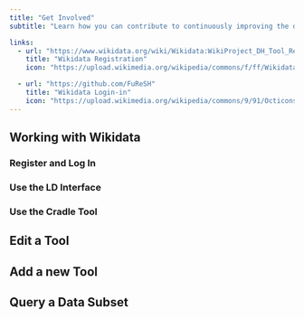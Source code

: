 ```yaml
---
title: "Get Involved"
subtitle: "Learn how you can contribute to continuously improving the data quality of DH tools in Wikidata."

links:
  - url: "https://www.wikidata.org/wiki/Wikidata:WikiProject_DH_Tool_Registry"
    title: "Wikidata Registration"
    icon: "https://upload.wikimedia.org/wikipedia/commons/f/ff/Wikidata-logo.svg"

  - url: "https://github.com/FuReSH"
    title: "Wikidata Login-in"
    icon: "https://upload.wikimedia.org/wikipedia/commons/9/91/Octicons-mark-github.svg"
---
```


## Working with Wikidata
### Register and Log In
### Use the LD Interface

### Use the Cradle Tool

## Edit a Tool

## Add a new Tool

## Query a Data Subset


